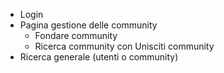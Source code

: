 - Login
- Pagina gestione delle community
    - Fondare community
    - Ricerca community con Unisciti community
- Ricerca generale (utenti o community)